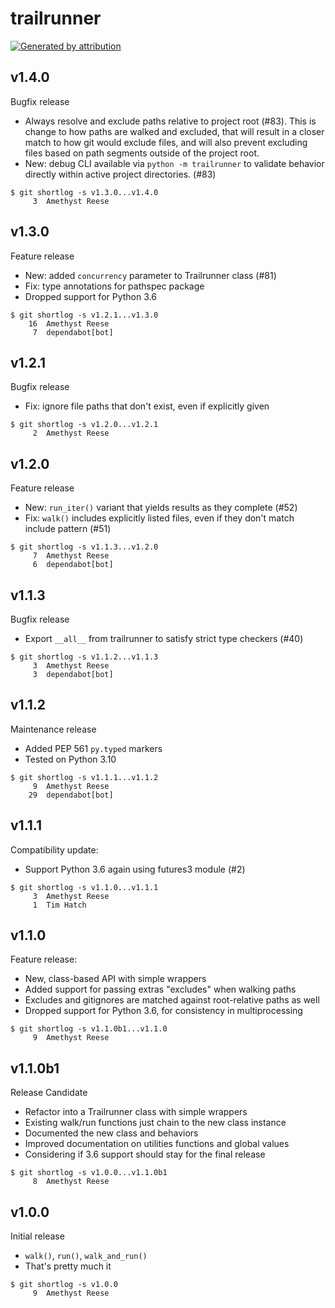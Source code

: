 trailrunner
===========

[![Generated by attribution][attribution-badge]][attribution-url]


v1.4.0
------

Bugfix release

- Always resolve and exclude paths relative to project root (#83).
  This is change to how paths are walked and excluded, that will
  result in a closer match to how git would exclude files, and will
  also prevent excluding files based on path segments outside of the
  project root.
- New: debug CLI available via `python -m trailrunner` to validate
  behavior directly within active project directories. (#83)

```text
$ git shortlog -s v1.3.0...v1.4.0
     3	Amethyst Reese
```


v1.3.0
------

Feature release

- New: added `concurrency` parameter to Trailrunner class (#81)
- Fix: type annotations for pathspec package
- Dropped support for Python 3.6

```text
$ git shortlog -s v1.2.1...v1.3.0
    16	Amethyst Reese
     7	dependabot[bot]
```


v1.2.1
------

Bugfix release

- Fix: ignore file paths that don't exist, even if explicitly given

```text
$ git shortlog -s v1.2.0...v1.2.1
     2	Amethyst Reese
```


v1.2.0
------

Feature release

- New: `run_iter()` variant that yields results as they complete (#52)
- Fix: `walk()` includes explicitly listed files, even if they don't match include pattern (#51)

```text
$ git shortlog -s v1.1.3...v1.2.0
     7	Amethyst Reese
     6	dependabot[bot]
```


v1.1.3
------

Bugfix release

- Export `__all__` from trailrunner to satisfy strict type checkers (#40)

```text
$ git shortlog -s v1.1.2...v1.1.3
     3	Amethyst Reese
     3	dependabot[bot]
```


v1.1.2
------

Maintenance release

- Added PEP 561 `py.typed` markers
- Tested on Python 3.10

```text
$ git shortlog -s v1.1.1...v1.1.2
     9	Amethyst Reese
    29	dependabot[bot]
```


v1.1.1
------

Compatibility update:

- Support Python 3.6 again using futures3 module (#2)

```text
$ git shortlog -s v1.1.0...v1.1.1
     3	Amethyst Reese
     1	Tim Hatch
```


v1.1.0
------

Feature release:

- New, class-based API with simple wrappers
- Added support for passing extras "excludes" when walking paths
- Excludes and gitignores are matched against root-relative paths as well
- Dropped support for Python 3.6, for consistency in multiprocessing

```text
$ git shortlog -s v1.1.0b1...v1.1.0
     9	Amethyst Reese
```


v1.1.0b1
--------

Release Candidate

* Refactor into a Trailrunner class with simple wrappers
* Existing walk/run functions just chain to the new class instance
* Documented the new class and behaviors
* Improved documentation on utilities functions and global values
* Considering if 3.6 support should stay for the final release

```text
$ git shortlog -s v1.0.0...v1.1.0b1
     8	Amethyst Reese
```


v1.0.0
------

Initial release

* `walk()`, `run()`, `walk_and_run()`
* That's pretty much it

```text
$ git shortlog -s v1.0.0
     9	Amethyst Reese
```

[attribution-badge]:
    https://img.shields.io/badge/generated%20by-attribution-informational
[attribution-url]: https://attribution.omnilib.dev
